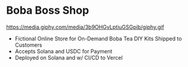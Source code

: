 # Boba Boss Shop

https://media.giphy.com/media/3b9OHGvLptiuGSGpib/giphy.gif

* Fictional Online Store for On-Demand Boba Tea DIY Kits Shipped to Customers
* Accepts Solana and USDC for Payment
* Deployed on Solana and w/ CI/CD to Vercel
